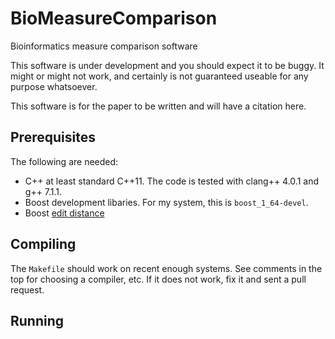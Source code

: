 # BioMeasureComparison
Bioinformatics measure comparison software

This software is under development and you should expect it to be buggy.
It might or might not work, and certainly is not guaranteed useable
for any purpose whatsoever.

This software is for the paper to be written and will have a citation
here.

## Prerequisites

The following are needed:
  * C++ at least standard C++11.  The code is tested with clang++
  4.0.1 and g++ 7.1.1.
  * Boost development libaries.  For my system, this is `boost_1_64-devel`.
  * Boost [edit distance](https://github.com/erikerlandson/edit_distance)

## Compiling

The `Makefile` should work on recent enough systems.  See comments in
the top for choosing a compiler, etc.  If it does not work, fix it and
sent a pull request.

## Running
